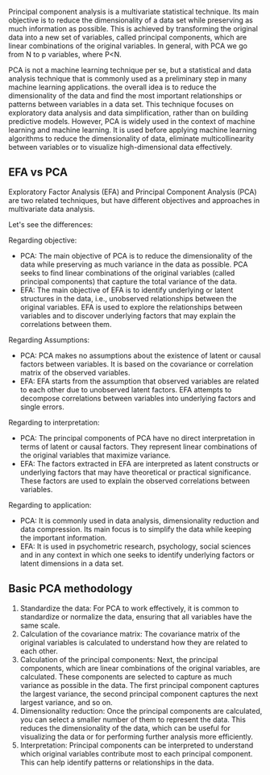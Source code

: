 Principal component analysis is a multivariate statistical technique. Its main objective is to reduce the dimensionality of a data set while preserving as much information as possible. This is achieved by transforming the original data into a new set of variables, called principal components, which are linear combinations of the original variables. In general, with PCA we go from N to p variables, where P<N.

PCA is not a machine learning technique per se, but a statistical and data analysis technique that is commonly used as a preliminary step in many machine learning applications. the overall idea is to reduce the dimensionality of the data and find the most important relationships or patterns between variables in a data set. This technique focuses on exploratory data analysis and data simplification, rather than on building predictive models. However, PCA is widely used in the context of machine learning and machine learning. It is used before applying machine learning algorithms to reduce the dimensionality of data, eliminate multicollinearity between variables or to visualize high-dimensional data effectively.

## EFA vs PCA

Exploratory Factor Analysis (EFA) and Principal Component Analysis (PCA) are two related techniques, but have different objectives and approaches in multivariate data analysis.

Let's see the differences:

Regarding objective:

- PCA: The main objective of PCA is to reduce the dimensionality of the data while preserving as much variance in the data as possible. PCA seeks to find linear combinations of the original variables (called principal components) that capture the total variance of the data.
- EFA: The main objective of EFA is to identify underlying or latent structures in the data, i.e., unobserved relationships between the original variables. EFA is used to explore the relationships between variables and to discover underlying factors that may explain the correlations between them.

Regarding Assumptions:

- PCA: PCA makes no assumptions about the existence of latent or causal factors between variables. It is based on the covariance or correlation matrix of the observed variables.
- EFA: EFA starts from the assumption that observed variables are related to each other due to unobserved latent factors. EFA attempts to decompose correlations between variables into underlying factors and single errors.

Regarding to interpretation:

- PCA: The principal components of PCA have no direct interpretation in terms of latent or causal factors. They represent linear combinations of the original variables that maximize variance.
- EFA: The factors extracted in EFA are interpreted as latent constructs or underlying factors that may have theoretical or practical significance. These factors are used to explain the observed correlations between variables.

Regarding to application:

- PCA: It is commonly used in data analysis, dimensionality reduction and data compression. Its main focus is to simplify the data while keeping the important information.
- EFA: It is used in psychometric research, psychology, social sciences and in any context in which one seeks to identify underlying factors or latent dimensions in a data set.

## Basic PCA methodology

1. Standardize the data: For PCA to work effectively, it is common to standardize or normalize the data, ensuring that all variables have the same scale.
2. Calculation of the covariance matrix: The covariance matrix of the original variables is calculated to understand how they are related to each other.
3. Calculation of the principal components: Next, the principal components, which are linear combinations of the original variables, are calculated. These components are selected to capture as much variance as possible in the data. The first principal component captures the largest variance, the second principal component captures the next largest variance, and so on.
4. Dimensionality reduction: Once the principal components are calculated, you can select a smaller number of them to represent the data. This reduces the dimensionality of the data, which can be useful for visualizing the data or for performing further analysis more efficiently.
5. Interpretation: Principal components can be interpreted to understand which original variables contribute most to each principal component. This can help identify patterns or relationships in the data.
